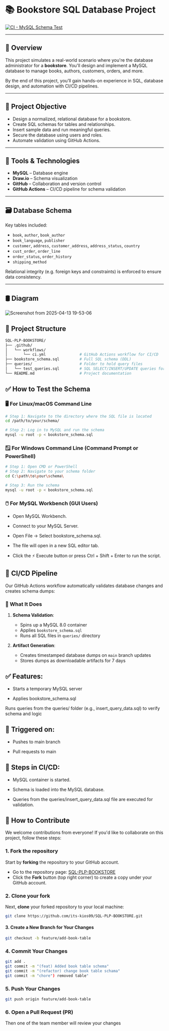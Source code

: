 # 📚 Bookstore SQL Database Project

[![CI - MySQL Schema Test](https://github.com/its-kios09/SQL-PLP-BOOKSTORE/actions/workflows/cicd.yml/badge.svg)](https://github.com/its-kios09/SQL-PLP-BOOKSTORE/actions)

---

## 🧠 Overview

This project simulates a real-world scenario where you're the database administrator for a **bookstore**. You'll design and implement a MySQL database to manage books, authors, customers, orders, and more.

By the end of this project, you’ll gain hands-on experience in SQL, database design, and automation with CI/CD pipelines.

---

## 🎯 Project Objective

- Design a normalized, relational database for a bookstore.
- Create SQL schemas for tables and relationships.
- Insert sample data and run meaningful queries.
- Secure the database using users and roles.
- Automate validation using GitHub Actions.

---

## 🧰 Tools & Technologies

- **MySQL** – Database engine
- **Draw.io** – Schema visualization
- **GitHub** – Collaboration and version control
- **GitHub Actions** – CI/CD pipeline for schema validation

---

## 🗃️ Database Schema

Key tables included:

- `book`, `author`, `book_author`
- `book_language`, `publisher`
- `customer`, `address`, `customer_address`, `address_status`, `country`
- `cust_order`, `order_line`
- `order_status`, `order_history`
- `shipping_method`

Relational integrity (e.g. foreign keys and constraints) is enforced to ensure data consistency.

---

## 🛢 Diagram

![Screenshot from 2025-04-13 19-53-06](https://github.com/user-attachments/assets/6d55bb16-87d6-473c-979c-7f6ab221a411)


## 📂 Project Structure

```bash
SQL-PLP-BOOKSTORE/
├── .github/
│   └── workflows/
│       └── ci.yml               # GitHub Actions workflow for CI/CD
├── bookstore_schema.sql         # Full SQL schema (DDL)
├── queries/                     # Folder to hold query files
│   └── test_queries.sql         # SQL SELECT/INSERT/UPDATE queries for testing
└── README.md                    # Project documentation

```

## ✅ How to Test the Schema
### 🖥️ For Linux/macOS Command Line
``` bash
# Step 1: Navigate to the directory where the SQL file is located
cd /path/to/your/schema/

# Step 2: Log in to MySQL and run the schema
mysql -u root -p < bookstore_schema.sql
```
### 🪟 For Windows Command Line (Command Prompt or PowerShell)
```bash
# Step 1: Open CMD or PowerShell
# Step 2: Navigate to your schema folder
cd C:\path\to\your\schema\

# Step 3: Run the schema
mysql -u root -p < bookstore_schema.sql
```
### 🖱️ For MySQL Workbench (GUI Users)
- Open MySQL Workbench.

- Connect to your MySQL Server.

- Open File → Select bookstore_schema.sql.

- The file will open in a new SQL editor tab.

- Click the ⚡ Execute button or press Ctrl + Shift + Enter to run the script.




## 🚀 CI/CD Pipeline

Our GitHub Actions workflow automatically validates database changes and creates schema dumps:

### 🔧 What It Does
1. **Schema Validation**:
   - Spins up a MySQL 8.0 container
   - Applies `bookstore_schema.sql`
   - Runs all SQL files in `queries/` directory

2. **Artifact Generation**:
   - Creates timestamped database dumps on `main` branch updates
   - Stores dumps as downloadable artifacts for 7 days

## ✅ Features:
- Starts a temporary MySQL server

- Applies bookstore_schema.sql

Runs queries from the queries/ folder (e.g., insert_query_data.sql) to verify schema and logic

## 🔄 Triggered on:
- Pushes to main branch

- Pull requests to main

## 🧩 Steps in CI/CD:
- MySQL container is started.

- Schema is loaded into the MySQL database.

- Queries from the queries/insert_query_data.sql file are executed for validation.


## 🤝 How to Contribute

We welcome contributions from everyone! If you'd like to collaborate on this project, follow these steps:

### 1. Fork the repository
Start by **forking** the repository to your GitHub account.

- Go to the repository page: [SQL-PLP-BOOKSTORE](https://github.com/its-kios09/SQL-PLP-BOOKSTORE)
- Click the **Fork** button (top right corner) to create a copy under your GitHub account.

### 2. Clone your fork
Next, **clone** your forked repository to your local machine:

```bash
git clone https://github.com/its-kios09/SQL-PLP-BOOKSTORE.git
```

#### 3.  Create a New Branch for Your Changes

```bash
git checkout -b feature/add-book-table
```

### 4. Commit Your Changes

```bash
git add .
git commit -m "(feat) Added book table schema"
git commit -m "(refactor) change book table schama"
git commit -m "chore") removed table"
```

### 5. Push Your Changes

```bash
git push origin feature/add-book-table
```
### 6. Open a Pull Request (PR)
Then one of the team member will review your changes
